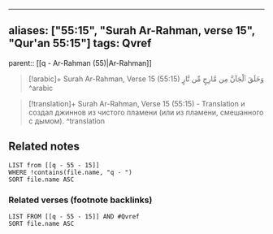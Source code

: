
---
aliases: ["55:15", "Surah Ar-Rahman, verse 15", "Qur'an 55:15"]
tags: Qvref
---

parent:: [[q - Ar-Rahman (55)|Ar-Rahman]]

> [!arabic]+ Surah Ar-Rahman, Verse 15 (55:15)
> <span class="quran-arabic">وَخَلَقَ ٱلْجَآنَّ مِن مَّارِجٍ مِّن نَّارٍ</span>
^arabic

> [!translation]+ Surah Ar-Rahman, Verse 15 (55:15) - Translation
> и создал джиннов из чистого пламени (или из пламени, смешанного с дымом).
^translation



## Related notes
```dataview
LIST from [[q - 55 - 15]]
WHERE !contains(file.name, "q - ")
SORT file.name ASC
```

### Related verses (footnote backlinks)
```dataview
LIST FROM [[q - 55 - 15]] AND #Qvref
SORT file.name ASC
```

